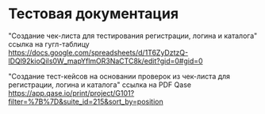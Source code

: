 # Тестовая документация 
"Создание чек-листа для тестирования регистрации, логина и каталога" ссылка на гугл-таблицу 
https://docs.google.com/spreadsheets/d/1T6ZyDztzQ-lDQl92kioQiIs0W_mapYflmOR3NaCTC8k/edit?gid=0#gid=0

"Создание тест-кейсов на основании проверок из чек-листа для регистрации, логина и каталога" ссылка на PDF Qase
https://app.qase.io/print/project/G101?filter=%7B%7D&suite_id=215&sort_by=position
